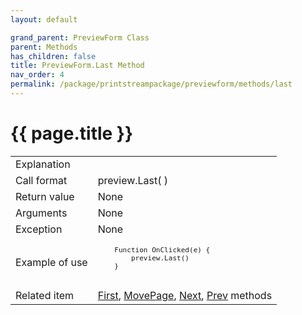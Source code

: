 ```yaml
---
layout: default

grand_parent: PreviewForm Class
parent: Methods
has_children: false
title: PreviewForm.Last Method
nav_order: 4
permalink: /package/printstreampackage/previewform/methods/last
---
```

# {{ page.title }}

<table>
  <tr>
    <td>Explanation</td>
    <td colspan="2"></td>
  </tr>
  <tr>
    <td>Call format</td>
    <td colspan="2">preview.Last( )</td>
  </tr>
  <tr>
    <td>Return value</td>
    <td colspan="2">None</td>
  </tr>  
  <tr>
    <td>Arguments</td>
    <td colspan="2">None</td>
  </tr>
  <tr>
    <td>Exception</td>
    <td colspan="2">None</td>
  </tr>
  <tr>
    <td>Example of use</td>
    <td colspan="2"><code><pre>
    Function OnClicked(e) {
        preview.Last()
    }
    </pre></code></td>
  </tr>
  <tr>
    <td>Related item</td>
    <td colspan="2"><a href="/package/printstreampackage/previewform/methods/first">First</a>, <a href="/package/printstreampackage/previewform/methods/movepage">MovePage</a>, <a href="/package/printstreampackage/previewform/methods/next">Next</a>, <a href="/package/printstreampackage/previewform/methods/prev">Prev</a> methods</td>
  </tr>
</table>



